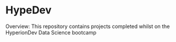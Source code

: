 # HypeDev

Overview: This  repository contains projects completed whilst on the HyperionDev Data Science bootcamp
